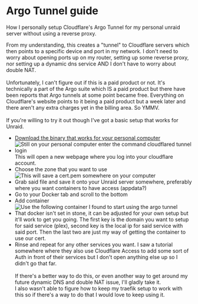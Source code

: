# Argo Tunnel guide
How I personally setup Cloudflare's Argo Tunnel for my personal unraid server without using a reverse proxy.


From my understanding, this creates a "tunnel" to Cloudflare servers which then points to a specific device and port in my network. I don't need to worry about opening ports up on my router, setting up some reverse proxy, nor setting up a dynamic dns service AND I don't have to worry about double NAT.  
&nbsp;  
Unfortunately, I can't figure out if this is a paid product or not. It's technically a part of the Argo suite which IS a paid product but there have been reports that Argo tunnels at some point became free. Everything on Cloudflare's website points to it being a paid product but a week later and there aren't any extra charges yet in the billing area. So YMMV.  
&nbsp;  
If you're willing to try it out though I've got a basic setup that works for Unraid.  
* [Download the binary that works for your personal computer](https://developers.cloudflare.com/argo-tunnel/downloads)  
* ![Still on your personal computer enter the command `cloudflared tunnel login`](https://is.gd/oAphCd)  
This will open a new webpage where you log into your cloudflare account.  
* Choose the zone that you want to use  
![This will save a `cert.pem` somewhere on your computer](https://is.gd/qGrEZg)  
* Grab said file and save it onto your Unraid server somewhere, preferably where you want containers to have access (appdata?)  
* Go to your Docker tab and scroll to the bottom  
* Add container  
![Use the following container I found to start using the argo tunnel](https://is.gd/PzFKhX)  
* That docker isn't set in stone, it can be adjusted for your own setup but it'll work to get you going. The first key is the domain you want to setup for said service (plex), second key is the local ip for said service with said port. Then the last two are just my way of getting the container to use our cert.  
* Rinse and repeat for any other services you want. I saw a tutorial somewhere where they also use Cloudflare Access to add some sort of Auth in front of their services but I don't open anything else up so I didn't go that far.  
&nbsp;  
If there's a better way to do this, or even another way to get around my future dynamic DNS and double NAT issue, I'll gladly take it.  
I also wasn't able to figure how to keep my traefik setup to work with this so if there's a way to do that I would love to keep using it.
